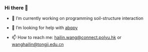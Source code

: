 ### Hi there 👋

- 🔭 I’m currently working on programming soil-structure interaction
<!-- - 🌱 I’m currently learning ... -->
<!-- - 👯 I’m looking to collaborate on ... -->
- 🤔 I’m looking for help with [abqpy](https://github.com/haiiliin/abqpy)
<!-- - 💬 Ask me about Python, Abaqus ... -->
- 📫 How to reach me: hailin.wang@connect.polyu.hk or wanghailin@tongji.edu.cn
<!-- - 😄 Pronouns: ...
- ⚡ Fun fact: ... -->
